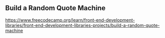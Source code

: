 ## Build a Random Quote Machine

https://www.freecodecamp.org/learn/front-end-development-libraries/front-end-development-libraries-projects/build-a-random-quote-machine
